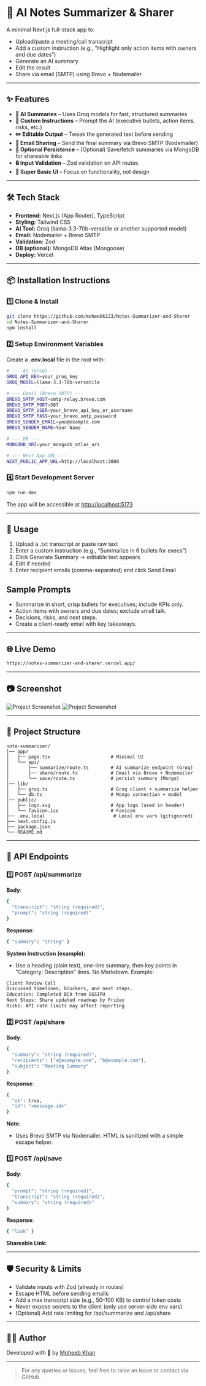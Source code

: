 # 📝 AI Notes Summarizer & Sharer

A minimal Next.js full-stack app to:
- Upload/paste a meeting/call transcript
- Add a custom instruction (e.g., “Highlight only action items with owners and due dates”)
- Generate an AI summary
- Edit the result
- Share via email (SMTP) using Brevo + Nodemailer

---

## ✨ Features

- **🧠 AI Summaries** – Uses Groq models for fast, structured summaries
- **🧾 Custom Instructions** – Prompt the AI (executive bullets, action items, risks, etc.)
- **✏️ Editable Output** – Tweak the generated text before sending
- **📧 Email Sharing** – Send the final summary via Brevo SMTP (Nodemailer)
- **🧩 Optional Persistence** – (Optional) Save/fetch summaries via MongoDB for shareable links
- **🔒 Input Validation** – Zod validation on API routes
- **🧹 Super Basic UI** – Focus on functionality, not design

---

## 🛠️ Tech Stack

- **Frontend:** Next.js (App Router), TypeScript
- **Styling:** Tailwind CSS
- **AI Tool:** Groq (llama-3.3-70b-versatile or another supported model)
- **Email:** Nodemailer + Brevo SMTP
- **Validation:** Zod
- **DB (optional):** MongoDB Atlas (Mongoose)
- **Deploy:** Vercel

---

## 📦 Installation Instructions

### 1️⃣ Clone & Install

```bash
git clone https://github.com/moheebk123/Notes-Summarizer-and-Sharer
cd Notes-Summarizer-and-Sharer
npm install
```

### 2️⃣ Setup Environment Variables

Create a <b>.env.local</b> file in the root with:

```bash
# --- AI (Groq) ---
GROQ_API_KEY=your_groq_key
GROQ_MODEL=llama-3.3-70b-versatile

# --- Email (Brevo SMTP) ---
BREVO_SMTP_HOST=smtp-relay.brevo.com
BREVO_SMTP_PORT=587
BREVO_SMTP_USER=your_brevo_api_key_or_username
BREVO_SMTP_PASS=your_brevo_smtp_password
BREVO_SENDER_EMAIL=you@example.com
BREVO_SENDER_NAME=Your Name

# --- DB ---
MONGODB_URI=your_mongodb_atlas_uri

# --- Next App URL ---
NEXT_PUBLIC_APP_URL=http://localhost:3000

```

### 4️⃣ Start Development Server

```bash
npm run dev
```
The app will be accessible at [http://localhost:5173](http://localhost:5173)

---

## 🚀 Usage

1. Upload a .txt transcript or paste raw text
2. Enter a custom instruction (e.g., “Summarize in 6 bullets for execs”)
3. Click Generate Summary → editable text appears
4. Edit if needed
5. Enter recipient emails (comma-separated) and click Send Email

## Sample Prompts

- Summarize in short, crisp bullets for executives; include KPIs only.
- Action items with owners and due dates; exclude small talk.
- Decisions, risks, and next steps.
- Create a client-ready email with key takeaways.

---

## 🌐 Live Demo

```bash
https://notes-summarizer-and-sharer.vercel.app/
```

---

## 📷 Screenshot

![Project Screenshot](./public/project-image-1.png)
![Project Screenshot](./public/project-image-2.png)

---

## 📂 Project Structure

```plaintext
note-summarizer/
│── app/
│   ├── page.tsx                      # Minimal UI
│   └── api/
│       ├── summarize/route.ts        # AI summarize endpoint (Groq)
│       ├── share/route.ts            # Email via Brevo + Nodemailer
│       └── save/route.ts             # persist summary (Mongo)
│── lib/
│   ├── groq.ts                       # Groq client + summarize helper
│   └── db.ts                         # Mongo connection + model
│── public/
│   ├── logo.svg                      # App logo (used in header)
│   └── favicon.ico                   # Favicon
├── .env.local                         # Local env vars (gitignored)
├── next.config.js
├── package.json
└── README.md
```

---

## 🔌 API Endpoints

### 1️⃣ POST /api/summarize

**Body**:
```bash
{
  "transcript": "string (required)",
  "prompt": "string (required)"
}
```

**Response**:
```bash
{ "summary": "string" }
```
**System Instruction (example):**
- Use a heading (plain text), one-line summary, then key points in "Category: Description" lines. No Markdown. Example:

```bash
Client Review Call
Discussed timelines, blockers, and next steps.
Education: Completed BCA from GGSIPU
Next Steps: Share updated roadmap by Friday
Risks: API rate limits may affect reporting
```

### 2️⃣ POST /api/share

**Body**:
```bash
{
  "summary": "string (required)",
  "recipients": ["a@example.com", "b@example.com"],
  "subject": "Meeting Summary"
}
```

**Response**:
```bash
{
  "ok": true,
  "id": "<message-id>"
}
```
**Note:**
- Uses Brevo SMTP via Nodemailer. HTML is sanitized with a simple escape helper.


### 1️⃣ POST /api/save

**Body**:
```bash
{
  "prompt": "string (required)",
  "transcript": "string (required)",
  "summary": "string (required)"
}
```

**Response**:
```bash
{ "link" }
```
**Shareable Link:**

---

## 🛡️ Security & Limits
- Validate inputs with Zod (already in routes)
- Escape HTML before sending emails
- Add a max transcript size (e.g., 50–100 KB) to control token costs
- Never expose secrets to the client (only use server-side env vars)
- (Optional) Add rate limiting for /api/summarize and /api/share

---

## 👨‍💻 Author

Developed with 💙 by [Moheeb Khan](https://github.com/moheebk123)

---

> For any queries or issues, feel free to raise an issue or contact via GitHub.
